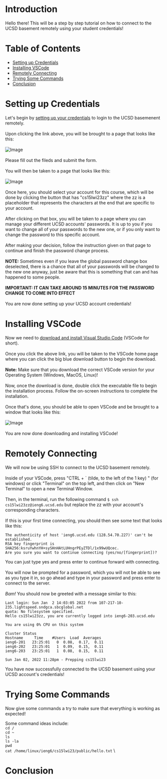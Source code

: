 # Introduction
Hello there! This will be a step by step tutorial on how to connect to the UCSD basement remotely using your student credentials!

# Table of Contents
- [Setting up Credentials](#setting-up-credentials)
- [Installing VSCode](#installing-vscode)
- [Remotely Connecting](#remotely-connecting)
- [Trying Some Commands](#trying-some-commands)
- [Conclusion](#conclusion)

# Setting up Credentials
Let's begin by [setting up your credentials](https://sdacs.ucsd.edu/~icc/index.php) to login to the UCSD basemenent remotely. \
\
Upon clicking the link above, you will be brought to a page that looks like this: \
\
![Image](https://rutracrafter.github.io/cse15l-lab-reports/assets/student-lookup.png) \
\
Please fill out the fileds and submit the form.\
\
You will then be taken to a page that looks like this: \
\
![Image](https://rutracrafter.github.io/cse15l-lab-reports/assets/home-page.png) \
\
Once here, you should select your account for this course, which will be done by clicking the button that has "cs15lwi23zz" where the zz is a placeholder that represents the characters at the end that are specific to your account. \
\
After clicking on that box, you will be taken to a page where you can manage your different UCSD accounts' passwords. It is up to you if you want to change all of your passwords to the new one, or if you only want to change the password to this specific account.\
\
After making your decision, follow the instruction given on that page to continue and finish the password change process. \
\
**NOTE:** Sometimes even if you leave the global password change box deselected, there is a chance that all of your passwords will be changed to the new one anyway, just be aware that this is something that can and has happened to some people. \
\
**IMPORTANT: IT CAN TAKE AROUND 15 MINUTES FOR THE PASSWORD CHANGE TO COME INTO EFFECT** \
\
You are now done setting up your UCSD account credentials!

# Installing VSCode
Now we need to [download and install Visual Studio Code](https://code.visualstudio.com/) (VSCode for short). \
\
Once you click the above link, you will be taken to the VSCode home page where you can click the big blue download button to begin the download. \
\
**Note:** Make sure that you download the correct VSCode version for your Operating System (Windows, MacOS, Linux)! \
\
Now, once the download is done, double click the executable file to begin the installation process. Follow the on-screen instructions to complete the installation. \
\
Once that's done, you should be able to open VSCode and be brought to a window that looks like this: \
\
![Image](https://rutracrafter.github.io/cse15l-lab-reports/assets/vscode-window.png) \
\
You are now done downloading and installing VSCode!

# Remotely Connecting
We will now be using SSH to connect to the UCSD basement remotely. \
\
Inside of your VSCode, press "CTRL + \` (tilde, to the left of the 1 key) " (for windows) or click "Terminal" on the top left, and then click on "New Terminal" to open a new Terminal Window. \
\
Then, in the terminal, run the following command `$ ssh cs15lwi23zz@ieng6.ucsd.edu` but replace the zz with your account's corresponding characters. \
\
If this is your first time connecting, you should then see some text that looks like this:
```
The authenticity of host 'ieng6.ucsd.edu (128.54.70.227)' can't be established.
RSA key fingerprint is SHA256:ksruYwhnYH+sySHnHAtLUHngrPEyZTDl/1x99wUQcec.
Are you sure you want to continue connecting (yes/no/[fingerprint])?
```
You can just type yes and press enter to continue forward with connecting. \
\
You will now be prompted for a password, which you will not be able to see as you type it in, so go ahead and type in your password and press enter to connect to the server. \
\
*Bam!* You should now be greeted with a message similar to this:
```
Last login: Sun Jan  2 14:03:05 2022 from 107-217-10-235.lightspeed.sndgca.sbcglobal.net
quota: No filesystem specified.
Hello cs15lwi23zz, you are currently logged into ieng6-203.ucsd.edu

You are using 0% CPU on this system

Cluster Status 
Hostname     Time    #Users  Load  Averages  
ieng6-201   23:25:01   0  0.08,  0.17,  0.11
ieng6-202   23:25:01   1  0.09,  0.15,  0.11
ieng6-203   23:25:01   1  0.08,  0.15,  0.11

Sun Jan 02, 2022 11:28pm - Prepping cs15lwi23
```
You have now successfully connected to the UCSD basement using your UCSD account's credentials!

# Trying Some Commands
Now give some commands a try to make sure that everything is working as expected!

Some command ideas include: \
`cd /` \
`cd ~` \
`ls` \
`ls -la` \
`pwd` \
`cat /home/linux/ieng6/cs15lwi23/public/hello.txt` \

# Conclusion

